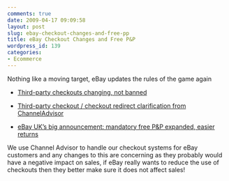 ```yaml
---
comments: true
date: 2009-04-17 09:09:58
layout: post
slug: ebay-checkout-changes-and-free-pp
title: eBay Checkout Changes and Free P&P
wordpress_id: 139
categories:
- Ecommerce
---
```


Nothing like a moving target, eBay updates the rules of the game again



	
  * [Third-party checkouts changing, not banned](http://www.tamebay.com/2009/04/third-party-checkouts-changing-not-banned.html)

	
  * [Third-party checkout / checkout redirect clarification from ChannelAdvisor](http://ebaystrategies.blogs.com/ebay_strategies/2009/04/thirdparty-checkout-checkout-redirect-clarification.html)

	
  * [eBay UK’s big announcement: mandatory free P&P expanded, easier returns](http://www.tamebay.com/2009/04/ebay-uks-big-announcement-mandatory-free-pp-expanded-easier-returns.html)


We use Channel Advisor to handle our checkout systems for eBay customers and any changes to this are concerning as they probably would have a negative impact on sales, if eBay really wants to reduce the use of checkouts then they better make sure it does not affect sales!
